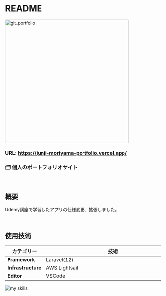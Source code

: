 # README

<img src="https://github.com/user-attachments/assets/3fb3e428-db0a-469d-941b-4311e067a5fd" width="400" alt="git_portfolio">

### URL: https://junji-moriyama-portfolio.vercel.app/

### 🗂 個人のポートフォリオサイト

<br>

## 概要

Udemy講座で学習したアプリの仕様変更、拡張しました。

<br>

## 使用技術
| カテゴリー　　            | 技術　　　　　　　　　　　　　　　　　　　　　　　　　　   |
|---------------------|------------------- |
| **Framework**       | Laravel(12) |
| **Infrastructure** | AWS Lightsail      |
| **Editor**         | VSCode              |
<img alt="my skills" src="https://skillicons.dev/icons?theme=dark&perline=7&i=html,php,laravel,tailwind,vscode,github" />
